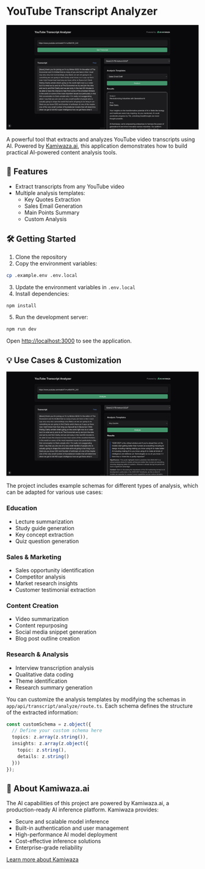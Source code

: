 # YouTube Transcript Analyzer

![YouTube Transcript Analyzer Screenshot](public/image.png)

A powerful tool that extracts and analyzes YouTube video transcripts using AI. Powered by [Kamiwaza.ai](https://kamiwaza.ai), this application demonstrates how to build practical AI-powered content analysis tools.

## 🚀 Features

- Extract transcripts from any YouTube video
- Multiple analysis templates:
  - Key Quotes Extraction
  - Sales Email Generation
  - Main Points Summary
  - Custom Analysis

## 🛠 Getting Started

1. Clone the repository
2. Copy the environment variables:
```bash
cp .example.env .env.local
```
3. Update the environment variables in `.env.local`
4. Install dependencies:
```bash
npm install
```
5. Run the development server:
```bash
npm run dev
```

Open [http://localhost:3000](http://localhost:3000) to see the application.

## 💡 Use Cases & Customization

![YouTube Transcript Analyzer Screenshot](public/screenshot.png)

The project includes example schemas for different types of analysis, which can be adapted for various use cases:

### Education
- Lecture summarization
- Study guide generation
- Key concept extraction
- Quiz question generation

### Sales & Marketing
- Sales opportunity identification
- Competitor analysis
- Market research insights
- Customer testimonial extraction

### Content Creation
- Video summarization
- Content repurposing
- Social media snippet generation
- Blog post outline creation

### Research & Analysis
- Interview transcription analysis
- Qualitative data coding
- Theme identification
- Research summary generation

You can customize the analysis templates by modifying the schemas in `app/api/transcript/analyze/route.ts`. Each schema defines the structure of the extracted information:

```typescript
const customSchema = z.object({
  // Define your custom schema here
  topics: z.array(z.string()),
  insights: z.array(z.object({
    topic: z.string(),
    details: z.string()
  }))
});
```

## 🤖 About Kamiwaza.ai

The AI capabilities of this project are powered by Kamiwaza.ai, a production-ready AI inference platform. Kamiwaza provides:

- Secure and scalable model inference
- Built-in authentication and user management
- High-performance AI model deployment
- Cost-effective inference solutions
- Enterprise-grade reliability

[Learn more about Kamiwaza](https://kamiwaza.ai)

